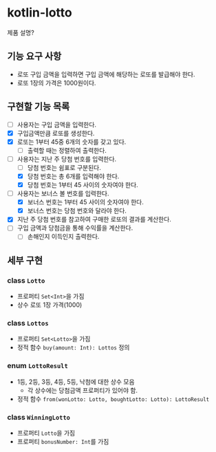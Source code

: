 # kotlin-lotto

제품 설명?

## 기능 요구 사항

- 로또 구입 금액을 입력하면 구입 금액에 해당하는 로또를 발급해야 한다.
- 로또 1장의 가격은 1000원이다.

## 구현할 기능 목록

- [ ] 사용자는 구입 금액을 입력한다.
- [x] 구입금액만큼 로또를 생성한다.
- [x] 로또는 1부터 45중 6개의 숫자를 갖고 있다.
    - [ ] 출력할 때는 정렬하여 출력한다.
- [ ] 사용자는 지난 주 당첨 번호를 입력한다.
    - [ ] 당첨 번호는 쉼표로 구분된다.
    - [x] 당첨 번호는 총 6개를 입력해야 한다.
    - [x] 당첨 번호는 1부터 45 사이의 숫자여야 한다.
- [ ] 사용자는 보너스 볼 번호를 입력한다.
    - [x] 보너스 번호는 1부터 45 사이의 숫자여야 한다.
    - [x] 보너스 번호는 당첨 번호와 달라야 한다.
- [x] 지난 주 당첨 번호를 참고하여 구매한 로또의 결과를 계산한다.
- [ ] 구입 금액과 당첨금을 통해 수익률을 계산한다.
    - [ ] 손해인지 이득인지 출력한다.

## 세부 구현

### class `Lotto`

- 프로퍼티 `Set<Int>`을 가짐
- 상수 로또 1장 가격(1000)

### class `Lottos`

- 프로퍼티 `Set<Lotto>`을 가짐
- 정적 함수 `buy(amount: Int): Lottos` 정의

### enum `LottoResult`

- 1등, 2등, 3등, 4등, 5등, 낙첨에 대한 상수 모음
    - 각 상수에는 당첨금액 프로퍼티가 있어야 함.
- 정적 함수 `from(wonLotto: Lotto, boughtLotto: Lotto): LottoResult`

### class `WinningLotto`

- 프로퍼티 `Lotto`을 가짐
- 프로퍼티 `bonusNumber: Int`를 가짐

